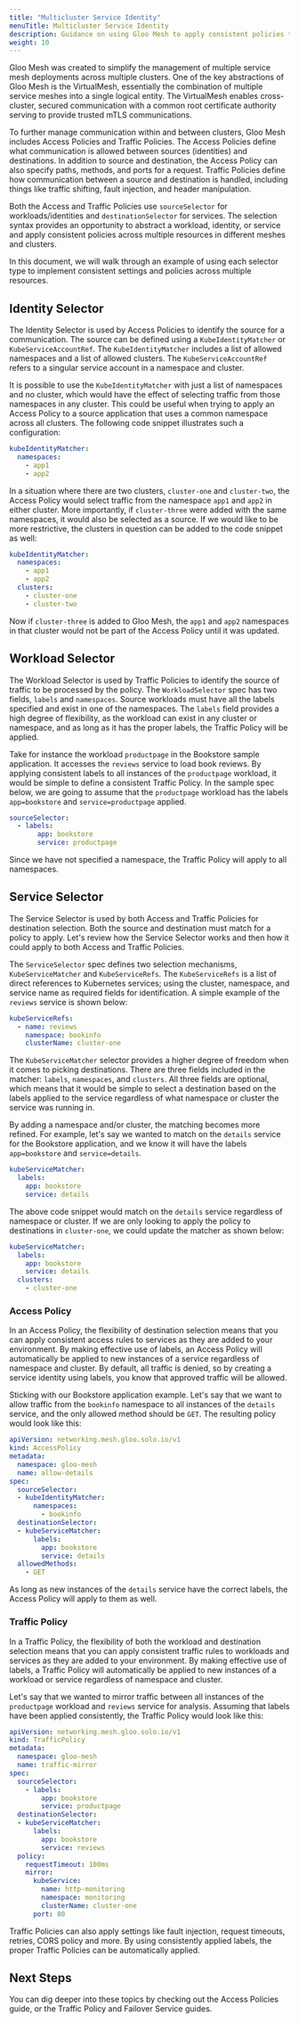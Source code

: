 ```yaml
---
title: "Multicluster Service Identity"
menuTitle: Multicluster Service Identity
description: Guidance on using Gloo Mesh to apply consistent policies to services across clusters.
weight: 10
---
```


Gloo Mesh was created to simplify the management of multiple service mesh deployments across multiple clusters. One of the key abstractions of Gloo Mesh is the VirtualMesh, essentially the combination of multiple service meshes into a single logical entity. The VirtualMesh enables cross-cluster, secured communication with a common root certificate authority serving to provide trusted mTLS communications.

To further manage communication within and between clusters, Gloo Mesh includes Access Policies and Traffic Policies. The Access Policies define what communication is allowed between sources (identities) and destinations. In addition to source and destination, the Access Policy can also specify paths, methods, and ports for a request. Traffic Policies define how communication between a source and destination is handled, including things like traffic shifting, fault injection, and header manipulation. 

Both the Access and Traffic Policies use `sourceSelector` for workloads/identities and `destinationSelector` for services. The selection syntax provides an opportunity to abstract a workload, identity, or service and apply consistent policies across multiple resources in different meshes and clusters.

In this document, we will walk through an example of using each selector type to implement consistent settings and policies across multiple resources.

## Identity Selector

The Identity Selector is used by Access Policies to identify the source for a communication. The source can be defined using a `KubeIdentityMatcher` or `KubeServiceAccountRef`. The `KubeIdentityMatcher` includes a list of allowed namespaces and a list of allowed clusters. The `KubeServiceAccountRef` refers to a singular service account in a namespace and cluster.

It is possible to use the `KubeIdentityMatcher` with just a list of namespaces and no cluster, which would have the effect of selecting traffic from those namespaces in any cluster. This could be useful when trying to apply an Access Policy to a source application that uses a common namespace across all clusters. The following code snippet illustrates such a configuration:

```yaml
kubeIdentityMatcher:
  namespaces:
    - app1
    - app2
```

In a situation where there are two clusters, `cluster-one` and `cluster-two`, the Access Policy would select traffic from the namespace `app1` and `app2` in either cluster. More importantly, if `cluster-three` were added with the same namespaces, it would also be selected as a source. If we would like to be more restrictive, the clusters in question can be added to the code snippet as well:

```yaml
kubeIdentityMatcher:
  namespaces:
    - app1
    - app2
  clusters:
    - cluster-one
    - cluster-two
```

Now if `cluster-three` is added to Gloo Mesh, the `app1` and `app2` namespaces in that cluster would not be part of the Access Policy until it was updated.

## Workload Selector

The Workload Selector is used by Traffic Policies to identify the source of traffic to be processed by the policy. The `WorkloadSelector` spec has two fields, `labels` and `namespaces`. Source workloads must have all the labels specified and exist in one of the namespaces. The `labels` field provides a high degree of flexibility, as the workload can exist in any cluster or namespace, and as long as it has the proper labels, the Traffic Policy will be applied.

Take for instance the workload `productpage` in the Bookstore sample application. It accesses the `reviews` service to load book reviews. By applying consistent labels to all instances of the `productpage` workload, it would be simple to define a consistent Traffic Policy. In the sample spec below, we are going to assume that the `productpage` workload has the labels `app=bookstore` and `service=productpage` applied.

```yaml
sourceSelector:
  - labels:
       app: bookstore
       service: productpage
```

Since we have not specified a namespace, the Traffic Policy will apply to all namespaces.

## Service Selector

The Service Selector is used by both Access and Traffic Policies for destination selection. Both the source and destination must match for a policy to apply. Let's review how the Service Selector works and then how it could apply to both Access and Traffic Policies.

The `ServiceSelector` spec defines two selection mechanisms, `KubeServiceMatcher` and `KubeServiceRefs`. The `KubeServiceRefs` is a list of direct references to Kubernetes services; using the cluster, namespace, and service name as required fields for identification. A simple example of the `reviews` service is shown below:

```yaml
kubeServiceRefs:
  - name: reviews
    namespace: bookinfo
    clusterName: cluster-one
```

The `KubeServiceMatcher` selector provides a higher degree of freedom when it comes to picking destinations. There are three fields included in the matcher: `labels`, `namespaces`, and `clusters`. All three fields are optional, which means that it would be simple to select a destination based on the labels applied to the service regardless of what namespace or cluster the service was running in. 

By adding a namespace and/or cluster, the matching becomes more refined. For example, let's say we wanted to match on the `details` service for the Bookstore application, and we know it will have the labels `app=bookstore` and `service=details`.

```yaml
kubeServiceMatcher:
  labels:
    app: bookstore
    service: details
```

The above code snippet would match on the `details` service regardless of namespace or cluster. If we are only looking to apply the policy to destinations in `cluster-one`, we could update the matcher as shown below:

```yaml
kubeServiceMatcher:
  labels:
    app: bookstore
    service: details
  clusters:
    - cluster-one
```

### Access Policy

In an Access Policy, the flexibility of destination selection means that you can apply consistent access rules to services as they are added to your environment. By making effective use of labels, an Access Policy will automatically be applied to new instances of a service regardless of namespace and cluster. By default, all traffic is denied, so by creating a service identity using labels, you know that approved traffic will be allowed.

Sticking with our Bookstore application example. Let's say that we want to allow traffic from the `bookinfo` namespace to all instances of the `details` service, and the only allowed method should be `GET`. The resulting policy would look like this:

```yaml
apiVersion: networking.mesh.gloo.solo.io/v1
kind: AccessPolicy
metadata:
  namespace: gloo-mesh
  name: allow-details
spec:
  sourceSelector:
  - kubeIdentityMatcher:
      namespaces:
        - bookinfo
  destinationSelector:
  - kubeServiceMatcher:
      labels:
        app: bookstore
        service: details
  allowedMethods:
    - GET
```

As long as new instances of the `details` service have the correct labels, the Access Policy will apply to them as well.

### Traffic Policy

In a Traffic Policy, the flexibility of both the workload and destination selection means that you can apply consistent traffic rules to workloads and services as they are added to your environment. By making effective use of labels, a Traffic Policy will automatically be applied to new instances of a workload or service regardless of namespace and cluster.

Let's say that we wanted to mirror traffic between all instances of the `productpage` workload and `reviews` service for analysis. Assuming that labels have been applied consistently, the Traffic Policy would look like this:

```yaml
apiVersion: networking.mesh.gloo.solo.io/v1
kind: TrafficPolicy
metadata:
  namespace: gloo-mesh
  name: traffic-mirror
spec:
  sourceSelector:
    - labels:
        app: bookstore
        service: productpage
  destinationSelector:
  - kubeServiceMatcher:
      labels:
        app: bookstore
        service: reviews
  policy:
    requestTimeout: 100ms
    mirror:
      kubeService:
        name: http-monitoring
        namespace: monitoring
        clusterName: cluster-one
      port: 80
```

Traffic Policies can also apply settings like fault injection, request timeouts, retries, CORS policy and more. By using consistently applied labels, the proper Traffic Policies can be automatically applied.

## Next Steps

You can dig deeper into these topics by checking out the Access Policies guide, or the Traffic Policy and Failover Service guides.
